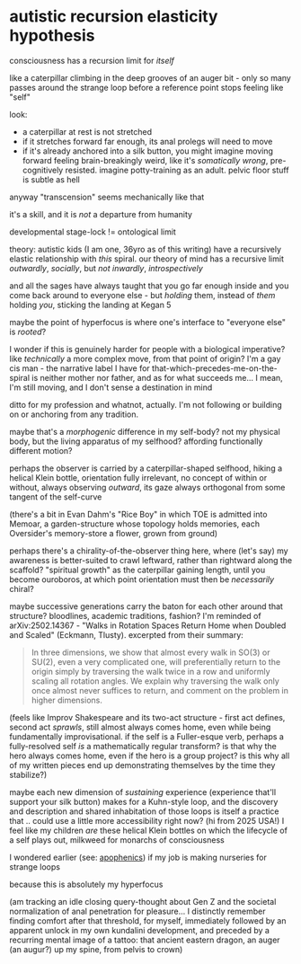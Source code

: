 # autistic recursion elasticity hypothesis

consciousness has a recursion limit for _itself_

like a caterpillar climbing in the deep grooves of an auger bit - only so many passes around the strange loop before a reference point stops feeling like "self"

look:

* a caterpillar at rest is not stretched
* if it stretches forward far enough, its anal prolegs will need to move
* if it's already anchored into a silk button, you might imagine moving forward feeling brain-breakingly weird, like it's _somatically wrong_, pre-cognitively resisted. imagine potty-training as an adult. pelvic floor stuff is subtle as hell

anyway "transcension" seems mechanically like that

it's a skill, and it is _not_ a departure from humanity

developmental stage-lock != ontological limit

theory: autistic kids (I am one, 36yro as of this writing) have a recursively elastic relationship with _this_ spiral. our theory of mind has a recursive limit _outwardly_, _socially_, but _not inwardly_, _introspectively_

and all the sages have always taught that you go far enough inside and you come back around to everyone else - but _holding_ them, instead of _them_ holding _you_, sticking the landing at Kegan 5

maybe the point of hyperfocus is where one's interface to "everyone else" is _rooted_?

I wonder if this is genuinely harder for people with a biological imperative? like _technically_ a more complex move, from that point of origin? I'm a gay cis man - the narrative label I have for that-which-precedes-me-on-the-spiral is neither mother nor father, and as for what succeeds me... I mean, I'm still moving, and I don't sense a destination in mind

ditto for my profession and whatnot, actually. I'm not following or building on or anchoring from any tradition.

maybe that's a _morphogenic_ difference in my self-body? not my physical body, but the living apparatus of my selfhood? affording functionally different motion?

perhaps the observer is carried by a caterpillar-shaped selfhood, hiking a helical Klein bottle, orientation fully irrelevant, no concept of within or without, always observing _outward_, its gaze always orthogonal from some tangent of the self-curve

(there's a bit in Evan Dahm's "Rice Boy" in which TOE is admitted into Memoar, a garden-structure whose topology holds memories, each Oversider's memory-store a flower, grown from ground)

perhaps there's a chirality-of-the-observer thing here, where (let's say) my awareness is better-suited to crawl leftward, rather than rightward along the scaffold? "spiritual growth" as the caterpillar gaining length, until you become ouroboros, at which point orientation must then be _necessarily_ chiral?

maybe successive generations carry the baton for each other around that structure? bloodlines, academic traditions, fashion? I'm reminded of arXiv:2502.14367 - "Walks in Rotation Spaces Return Home when Doubled and Scaled" (Eckmann, Tlusty). excerpted from their summary:

> In three dimensions, we show that almost every walk in SO(3) or SU(2), even a very complicated one, will preferentially return to the origin simply by traversing the walk twice in a row and uniformly scaling all rotation angles. We explain why traversing the walk only once almost never suffices to return, and comment on the problem in higher dimensions.

(feels like Improv Shakespeare and its two-act structure - first act defines, second act _sprawls_, still almost always comes home, even while being fundamentally improvisational. if the self is a Fuller-esque verb, perhaps a fully-resolved self _is_ a mathematically regular transform? is that why the hero always comes home, even if the hero is a group project? is this why all of my written pieces end up demonstrating themselves by the time they stabilize?)

maybe each new dimension of _sustaining_ experience (experience that'll support your silk button) makes for a Kuhn-style loop, and the discovery and description and shared inhabitation of those loops is itself a practice that .. could use a little more accessibility right now? (hi from 2025 USA!) I feel like my children _are_ these helical Klein bottles on which the lifecycle of a self plays out, milkweed for monarchs of consciousness

I wondered earlier (see: [apophenics](../25/apophenics.md)) if my job is making nurseries for strange loops

because this is absolutely my hyperfocus

(am tracking an idle closing query-thought about Gen Z and the societal normalization of anal penetration for pleasure... I distinctly remember finding comfort after that threshold, for myself, immediately followed by an apparent unlock in my own kundalini development, and preceded by a recurring mental image of a tattoo: that ancient eastern dragon, an auger (an augur?) up my spine, from pelvis to crown)
